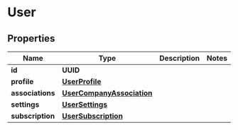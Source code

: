 

# User


## Properties

| Name | Type | Description | Notes |
|------------ | ------------- | ------------- | -------------|
|**id** | **UUID** |  |  |
|**profile** | [**UserProfile**](UserProfile.md) |  |  |
|**associations** | [**UserCompanyAssociation**](UserCompanyAssociation.md) |  |  |
|**settings** | [**UserSettings**](UserSettings.md) |  |  |
|**subscription** | [**UserSubscription**](UserSubscription.md) |  |  |



